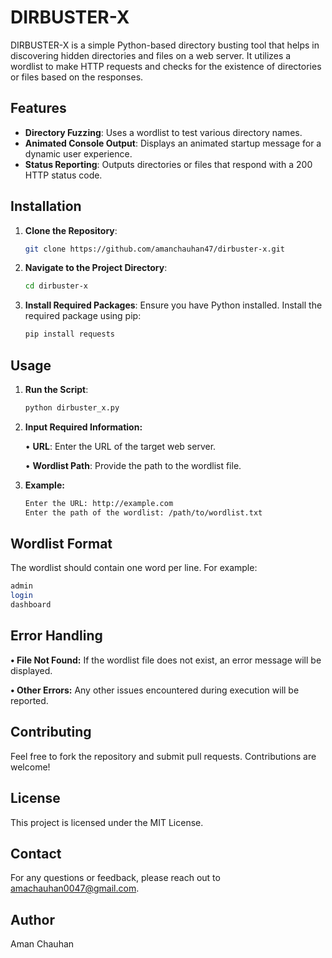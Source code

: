 # DIRBUSTER-X

DIRBUSTER-X is a simple Python-based directory busting tool that helps in discovering hidden directories and files on a web server. It utilizes a wordlist to make HTTP requests and checks for the existence of directories or files based on the responses.

## Features

- **Directory Fuzzing**: Uses a wordlist to test various directory names.
- **Animated Console Output**: Displays an animated startup message for a dynamic user experience.
- **Status Reporting**: Outputs directories or files that respond with a 200 HTTP status code.

## Installation

1. **Clone the Repository**:
   ```bash
   git clone https://github.com/amanchauhan47/dirbuster-x.git
   ```
2. **Navigate to the Project Directory**:
   ```bash
   cd dirbuster-x
   ```
3. **Install Required Packages**:
   Ensure you have Python installed. Install the required package using pip:
   ```bash
   pip install requests
   ```
## Usage
1. **Run the Script**:
   ```bash
   python dirbuster_x.py
   ```
   
2. **Input Required Information:**

   • **URL**: Enter the URL of the target web server.

   • **Wordlist Path**: Provide the path to the wordlist file.

3. **Example:**

   ```bash
   Enter the URL: http://example.com
   Enter the path of the wordlist: /path/to/wordlist.txt
   ```
## Wordlist Format
The wordlist should contain one word per line. For example:

   ```bash
   admin
   login
   dashboard
   ```
## Error Handling

   **• File Not Found:** If the wordlist file does not exist, an error message will be displayed.

   **• Other Errors:** Any other issues encountered during execution will be reported.

## Contributing
Feel free to fork the repository and submit pull requests. Contributions are welcome!

## License
This project is licensed under the MIT License.

## Contact
For any questions or feedback, please reach out to amachauhan0047@gmail.com.

## Author
Aman Chauhan

